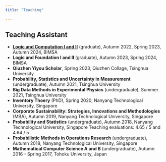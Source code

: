 ```yaml
---
title: "Teaching"

---
```

##  Teaching Assistant
- **[Logic and Computation I and II](https://hep.tsinghua.edu.cn/~liwj/)** (graduate), Autumn 2022, Spring 2023, Autumn 2024, BIMSA
- **Logic and Foundation I and II** (graduate), Autumn 2023, Spring 2024, BIMSA
-  **Qiuzhen Yiyou Scholar**, Spring 2023, Qiuzhen Collage, Tsinghua University
- **Probability, Statistics and Uncertainty in Measurement** (undergraduate), Autumn 2021, Tsinghua University
- **Big Data Methods in Experimental Physics** (undergraduate), Summer 2021, Tsinghua University
- **Inventory Thoery** (PhD), Spring 2020, Nanyang Technological University, Singapore
- **Corporate Sustainability: Strategies, Innovations and Methodologies** (MBA), Autumn 2019, Nanyang Technological University, Singapore
- **Probability and Statistics** (undergraduate), Autumn 2018, Nanyang Technological University, Singapore
  Teaching evaluations: 4.65 / 5 and 4.64 / 5
- **Probabilistic Methods in Operations Research** (undergraduate), Autumn 2018, Nanyang Technological University, Singapore
- **Mathematical Computer Science A and B** (undergraduate), Autumn 2016 - Spring 2017, Tohoku University, Japan
